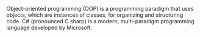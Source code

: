 Object-oriented programming (OOP) is a programming paradigm that uses objects, which are instances of classes, for organizing and structuring code. 
C# (pronounced C sharp) is a modern, multi-paradigm programming language developed by Microsoft. 

